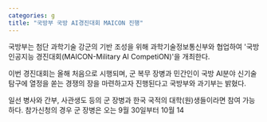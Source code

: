 ```yaml
---
categories: g
title: "국방부 국방 AI경진대회 MAICON 진행"
---
```







국방부는 첨단 과학기술 강군의 기반 조성을 위해 과학기술정보통신부와 협업하여 &#39;국방 인공지능 경진대회(MAICON-Military AI CompetiON)&#39;을 개최한다.

이번 경진대회는 올해 처음으로 시행되며, 군 복무 장병과 민간인이 국방 AI분야 신기술 탐구에 열정을 쏟는 경쟁의 장을 마련하고자 진행된다고 국방부와 과기부는&nbsp;밝혔다.

일선 병사와 간부, 사관생도 등의 군 장병과 한국 국적의 대학(원)생들이라면 참여 가능하다.&nbsp;참가신청의 경우 군 장병은 오는 9월 30일부터 10월 14